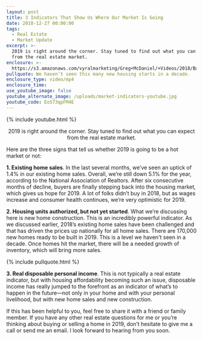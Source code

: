 ```yaml
---
layout: post
title: 3 Indicators That Show Us Where Our Market Is Going
date: 2018-12-27 00:00:00
tags:
  - Real Estate
  - Market Update
excerpt: >-
  2019 is right around the corner. Stay tuned to find out what you can expect
  from the real estate market.
enclosure: >-
  https://s3.amazonaws.com/vyralmarketing/Greg+McDaniel/+Videos/2018/Bay+Area+Real+Estate+Agent+-+3+Indicators+That+Show+Us+Where+Our+Market+Is+Going.mp4
pullquote: We haven’t seen this many new housing starts in a decade.
enclosure_type: video/mp4
enclosure_time:
use_youtube_image: false
youtube_alternate_image: /uploads/market-indicators-youtube.jpg
youtube_code: EoS73qpFM4E
---
```


{% include youtube.html %}

<center>2019 is right around the corner. Stay tuned to find out what you can expect from the real estate market.</center>

Here are the three signs that tell us whether 2019 is going to be a hot market or not:

**1. Existing home sales**. In the last several months, we’ve seen an uptick of 1.4% in our existing home sales. Overall, we’re still down 5.1% for the year, according to the National Association of Realtors. After six consecutive months of decline, buyers are finally stepping back into the housing market, which gives us hope for 2019. A lot of folks didn’t buy in 2018, but as wages increase and consumer health continues, we’re very optimistic for 2019.

**2. Housing units authorized, but not yet started**. What we’re discussing here is new home construction. This is an incredibly powerful indicator. As we discussed earlier, 2018’s existing home sales have been challenged and that has driven the prices up nationally for all home sales. There are 170,000 new homes ready to be built in 2019. This is a level we haven't seen in a decade. Once homes hit the market, there will be a needed growth of inventory, which will bring more sales.

{% include pullquote.html %}

**3. Real disposable personal income**. This is not typically a real estate indicator, but with housing affordability becoming such an issue, disposable income has really jumped to the forefront as an indicator of what’s to happen in the future—not only in your home and with your personal livelihood, but with new home sales and new construction.

If this has been helpful to you, feel free to share it with a friend or family member. If you have any other real estate questions for me or you’re thinking about buying or selling a home in 2019, don’t hesitate to give me a call or send me an email. I look forward to hearing from you soon.